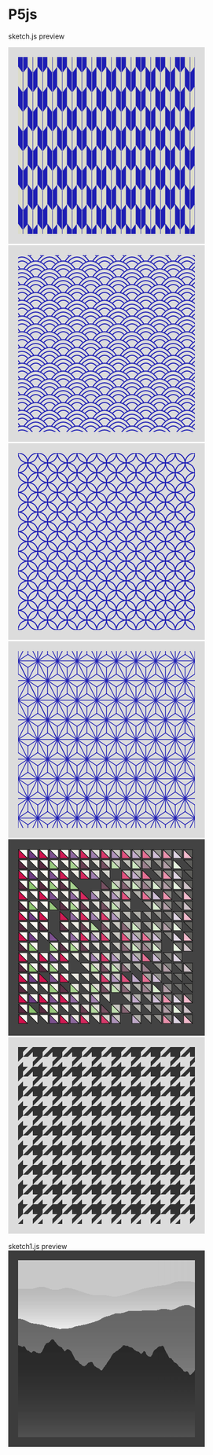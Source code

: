 # P5js

sketch.js preview

![01](/Screenshot/Texture01.jpg)
![02](/Screenshot/Texture02.jpg)
![03](/Screenshot/Texture03.jpg)
![04](/Screenshot/Texture04.jpg)
![05](/Screenshot/Texture05.jpg)
![06](/Screenshot/Texture06.jpg)

sketch1.js preview  
![06](/Screenshot/Texture07.jpg)